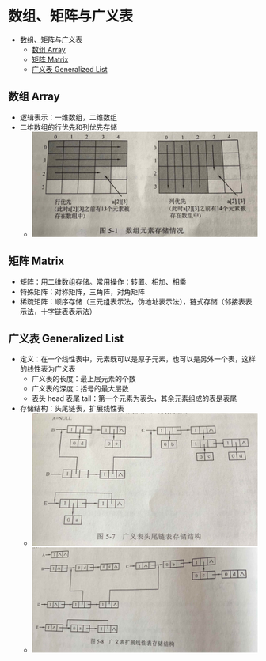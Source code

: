 # 数组、矩阵与广义表

- [数组、矩阵与广义表](#%E6%95%B0%E7%BB%84%E3%80%81%E7%9F%A9%E9%98%B5%E4%B8%8E%E5%B9%BF%E4%B9%89%E8%A1%A8)
  - [数组 Array](#%E6%95%B0%E7%BB%84-array)
  - [矩阵 Matrix](#%E7%9F%A9%E9%98%B5-matrix)
  - [广义表 Generalized List](#%E5%B9%BF%E4%B9%89%E8%A1%A8-generalized-list)

## 数组 Array

- 逻辑表示：一维数组，二维数组
- 二维数组的行优先和列优先存储
  - ![数组元素存储情况](./images/数组元素存储情况.jpg)

## 矩阵 Matrix

- 矩阵：用二维数组存储。常用操作：转置、相加、相乘
- 特殊矩阵：对称矩阵，三角阵，对角矩阵
- 稀疏矩阵：顺序存储（三元组表示法，伪地址表示法），链式存储（邻接表表示法，十字链表表示法）

## 广义表 Generalized List

- 定义：在一个线性表中，元素既可以是原子元素，也可以是另外一个表，这样的线性表为广义表
  - 广义表的长度：最上层元素的个数
  - 广义表的深度：括号的最大层数
  - 表头 head 表尾 tail：第一个元素为表头，其余元素组成的表是表尾
- 存储结构：头尾链表，扩展线性表
  - ![头尾链表存储结构](./images/广义表头尾链表存储结构.jpg)
  - ![扩展线性表存储结构](./images/广义表扩展线性表存储结构.jpg)